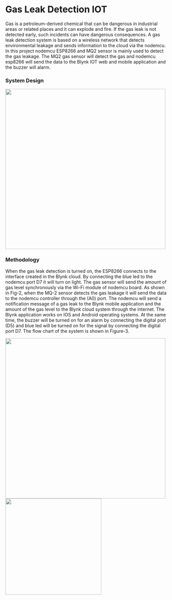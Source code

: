 # Gas Leak Detection IOT


Gas is a petroleum-derived chemical that can be dangerous in industrial areas or related places and it can explode and fire. If the gas leak is not detected early, such incidents can have dangerous consequences. A gas leak detection system is based on a wireless network that detects environmental leakage and sends information to the cloud via the nodemcu. In this project nodemcu ESP8266 and MQ2 sensor is mainly used to detect the gas leakage. The MQ2 gas sensor will detect the gas and nodemcu esp8266 will send the data to the Blynk IOT web and mobile application and the buzzer will alarm.


### System Design

<img src="https://user-images.githubusercontent.com/11514651/190640162-5e605a86-35aa-4413-8fda-97e790ced5b0.png" width="500">

### Methodology

When the gas leak detection is turned on, the ESP8266 connects to the interface created in the Blynk cloud. By connecting the blue led to the nodemcu port D7 it will turn on light. The gas sensor will send the amount of gas level synchronously via the Wi-Fi module of nodemcu board. 
As shown in Fig-2, when the MQ-2 sensor detects the gas leakage it will send the data to the nodemcu controller through the (A0) port. The nodemcu will send a notification message of a gas leak to the Blynk mobile application and the amount of the gas  level to the Blynk cloud system through the internet. The Blynk application works on IOS and Android operating systems. At the same time, the buzzer will be turned on for an alarm by connecting the digital port (D5) and blue led will be turned on for the signal by connecting the digital port D7. The flow chart of the system is shown in Figure-3.

<img src="https://user-images.githubusercontent.com/11514651/190642231-355f4119-749f-4210-a5b0-dca11974203c.png" width="500">


<img src="https://user-images.githubusercontent.com/11514651/190641693-626c1089-1064-4f40-bfce-2d26dfdc3e4a.png" width="300"> 
